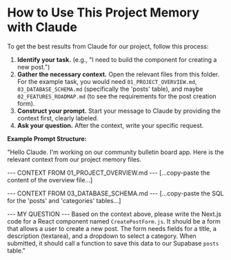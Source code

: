 # How to Use This Project Memory with Claude

To get the best results from Claude for our project, follow this process:

1.  **Identify your task.** (e.g., "I need to build the component for creating a new post.")
2.  **Gather the necessary context.** Open the relevant files from this folder. For the example task, you would need `01_PROJECT_OVERVIEW.md`, `03_DATABASE_SCHEMA.md` (specifically the 'posts' table), and maybe `02_FEATURES_ROADMAP.md` (to see the requirements for the post creation form).
3.  **Construct your prompt.** Start your message to Claude by providing the context first, clearly labeled.
4.  **Ask your question.** After the context, write your specific request.

**Example Prompt Structure:**

"Hello Claude. I'm working on our community bulletin board app. Here is the relevant context from our project memory files.

--- CONTEXT FROM 01_PROJECT_OVERVIEW.md ---
[...copy-paste the content of the overview file...]

--- CONTEXT FROM 03_DATABASE_SCHEMA.md ---
[...copy-paste the SQL for the 'posts' and 'categories' tables...]

--- MY QUESTION ---
Based on the context above, please write the Next.js code for a React component named `CreatePostForm.js`. It should be a form that allows a user to create a new post. The form needs fields for a title, a description (textarea), and a dropdown to select a category. When submitted, it should call a function to save this data to our Supabase `posts` table."
